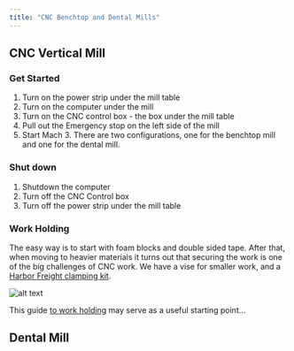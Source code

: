 ```yaml
---
title: "CNC Benchtop and Dental Mills"
---
```


## CNC Vertical Mill

### Get Started

1. Turn on the power strip under the mill table
2. Turn on the computer under the mill
3. Turn on the CNC control box - the box under the mill table
4. Pull out the Emergency stop on the left side of the mill
5. Start Mach 3. There are two configurations, one for the benchtop mill and one for the dental mill. 

### Shut down
1. Shutdown the computer
2. Turn off the CNC Control box
3. Turn off the power strip under the mill table

### Work Holding

The easy way is to start with foam blocks and double sided tape. After that, when moving to heavier materials it turns out that 
securing the work is one of the big challenges of CNC work. We have 
a vise for smaller work, and a [Harbor Freight clamping kit](http://manuals.harborfreight.com/manuals/90000-90999/90752.pdf).

![alt text](/static/img/sbu/clamping_kit.jpg)

This guide [to work holding](http://its.foxvalleytech.com/MachShop3/basicmill/WorkHold.htm) may serve as a useful starting point...



## Dental Mill
